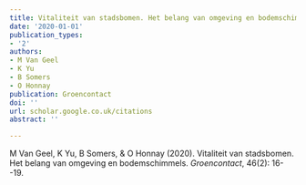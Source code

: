 ```yaml
---
title: ‪Vitaliteit van stadsbomen. Het belang van omgeving en bodemschimmels‬
date: '2020-01-01'
publication_types:
- '2'
authors:
- M Van Geel
- K Yu
- B Somers
- O Honnay
publication: Groencontact
doi: ''
url: scholar.google.co.uk/citations
abstract: ''

---
```


M Van Geel, K Yu, B Somers, & O Honnay (2020). ‪Vitaliteit van stadsbomen. Het belang van omgeving en bodemschimmels‬. *Groencontact*, 46(2): 16--19.
